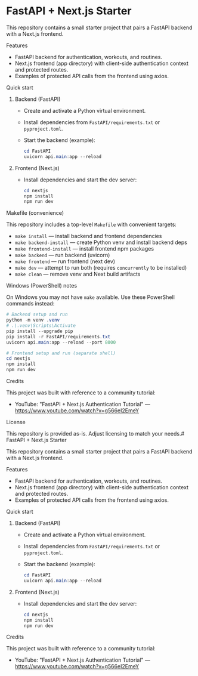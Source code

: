 # FastAPI + Next.js Starter

This repository contains a small starter project that pairs a FastAPI backend with a Next.js frontend.

Features
- FastAPI backend for authentication, workouts, and routines.
- Next.js frontend (app directory) with client-side authentication context and protected routes.
- Examples of protected API calls from the frontend using axios.

Quick start

1. Backend (FastAPI)

   - Create and activate a Python virtual environment.
   - Install dependencies from `FastAPI/requirements.txt` or `pyproject.toml`.
   - Start the backend (example):

     ```powershell
     cd FastAPI
     uvicorn api.main:app --reload
     ```

2. Frontend (Next.js)

   - Install dependencies and start the dev server:

     ```powershell
     cd nextjs
     npm install
     npm run dev
     ```

Makefile (convenience)

This repository includes a top-level `Makefile` with convenient targets:

- `make install` — install backend and frontend dependencies
- `make backend-install` — create Python venv and install backend deps
- `make frontend-install` — install frontend npm packages
- `make backend` — run backend (uvicorn)
- `make frontend` — run frontend (next dev)
- `make dev` — attempt to run both (requires `concurrently` to be installed)
- `make clean` — remove venv and Next build artifacts

Windows (PowerShell) notes

On Windows you may not have `make` available. Use these PowerShell commands instead:

```powershell
# Backend setup and run
python -m venv .venv
# .\.venv\Scripts\Activate
pip install --upgrade pip
pip install -r FastAPI/requirements.txt
uvicorn api.main:app --reload --port 8000

# Frontend setup and run (separate shell)
cd nextjs
npm install
npm run dev
```

Credits

This project was built with reference to a community tutorial:

- YouTube: "FastAPI + Next.js Authentication Tutorial" — https://www.youtube.com/watch?v=g566eI2EmeY

License

This repository is provided as-is. Adjust licensing to match your needs.# FastAPI + Next.js Starter

This repository contains a small starter project that pairs a FastAPI backend with a Next.js frontend.

Features
- FastAPI backend for authentication, workouts, and routines.
- Next.js frontend (app directory) with client-side authentication context and protected routes.
- Examples of protected API calls from the frontend using axios.

Quick start

1. Backend (FastAPI)

	 - Create and activate a Python virtual environment.
	 - Install dependencies from `FastAPI/requirements.txt` or `pyproject.toml`.
	 - Start the backend (example):

		 ```powershell
		 cd FastAPI
		 uvicorn api.main:app --reload
		 ```

2. Frontend (Next.js)

	 - Install dependencies and start the dev server:

		 ```powershell
		 cd nextjs
		 npm install
		 npm run dev
		 ```

Credits

This project was built with reference to a community tutorial:

- YouTube: "FastAPI + Next.js Authentication Tutorial" — https://www.youtube.com/watch?v=g566eI2EmeY

